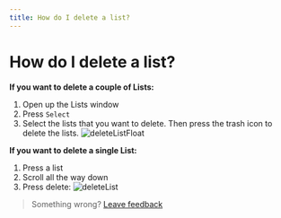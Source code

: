 ```yaml
---
title: How do I delete a list?
---
```

# How do I delete a list?

**If you want to delete a couple of Lists:**
1. Open up the Lists window
2. Press `Select`
3. Select the lists that you want to delete. Then press the trash icon to delete the lists.
![deleteListFloat]

**If you want to delete a single List:**
1. Press a list
2. Scroll all the way down
3. Press delete: ![deleteList]

> Something wrong? [Leave feedback](https://forms.gle/agdyoB9PFfnv8cU1A/)

[deleteList]: https://raw.githubusercontent.com/zjohnzheng/FindHelp/master/images/deleteList.jpg
[deleteListFloat]: https://raw.githubusercontent.com/zjohnzheng/FindHelp/master/images/listSelectFloat.jpg
